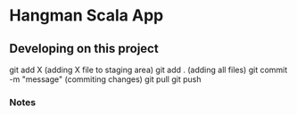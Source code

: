 # Hangman Scala App
## Developing on this project
git add X (adding X file to staging area)
git add . (adding all files)
git commit -m "message" (commiting changes)
git pull
git push

### Notes